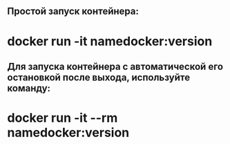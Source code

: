 ## Простой запуск контейнера:
# docker run -it namedocker:version
## Для запуска контейнера с автоматической его остановкой после выхода, используйте команду:
# docker run -it --rm namedocker:version 

